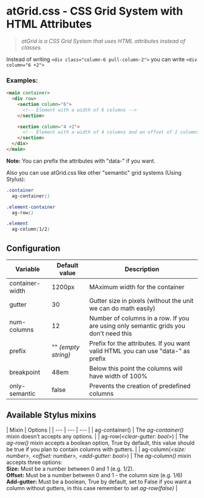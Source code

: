 atGrid.css - CSS Grid System with HTML Attributes
======

> *atGrid is a CSS Grid System that uses HTML attributes instead of classes.*

Instead of writing ``<div class="column-6 pull-column-2">`` you can write ``<div column="6 +2">``

### Examples:
```HTML
<main container>
  <div row>
    <section column="6">
      <!-- Element with a width of 6 columns -->
    </section>

    <section column="4 +2">
      <!-- Element with a width of 4 columns and an offset of 2 columns-->
    </section>
  </div>
</main>
```

**Note:** You can prefix the attributes with "data-" if you want.


Also you can use atGrid.css like other "semantic" grid systems (Using Stylus):

```CSS
.container
  ag-container()

.element-container
  ag-row()

.element
  ag-column(1/2)
```

## Configuration
| Variable | Default value | Description |
| --- | --- | --- |
| container-width | 1200px | MAximum width for the container |
| gutter | 30 | Gutter size in pixels (without the unit we can do math easily) |
| num-columns | 12 | Number of columns in a row. If you are using only semantic grids you don't need this |
| prefix | "" *(empty string)* | Prefix for the attributes. If you want valid HTML you can use "data-" as prefix |
| breakpoint | 48em | Below this point the columns will have width of 100%
| only-semantic | false | Prevents the creation of predefined columns

## Available Stylus mixins
| Mixin | Options |
| --- | --- | --- |
| ag-container() | The *ag-container()* mixin doesn’t accepts any options. |
| ag-row(*&lt;clear-gutter: bool&gt;*) | The *ag-row()* mixin accepts a boolean option, True by default, this value should be true if you plan to contain columns with gutters. |
| ag-column(*&lt;size: number&gt;, &lt;offset: number&gt;, &lt;add-gutter: bool&gt;*) | The *ag-column()* mixin accepts three options: <br> **Size:** Must be a number between 0 and 1 (e.g. 1/2). <br> **Offset:** Must be a number between 0 and 1 - the column size (e.g. 1/6) <br> **Add-gutter:** Must be a boolean, True by default, set to False if you want a column without gutters, in this case remember to set *ag-row(false)* |

